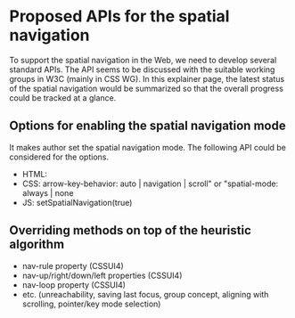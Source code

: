 # Proposed APIs for the spatial navigation
To support the spatial navigation in the Web, we need to develop several standard APIs. The API seems to be discussed with the suitable working groups in W3C (mainly in CSS WG). In this explainer page, the latest status of the spatial navigation would be summarized so that the overall progress could be tracked at a glance.

## Options for enabling the spatial navigation mode
It makes author set the spatial navigation mode. The following API could be considered for the options.
  - HTML: <meta name="device" content="type=tv, input=remote-controller">
  - CSS: arrow-key-behavior: auto | navigation | scroll" or "spatial-mode: always | none
  - JS: setSpatialNavigation(true)
  
## Overriding methods on top of the heuristic algorithm
  - nav-rule property (CSSUI4)
  - nav-up/right/down/left properties (CSSUI4)
  - nav-loop property (CSSUI4)
  - etc. (unreachability, saving last focus, group concept, aligning with scrolling, pointer/key mode selection)
